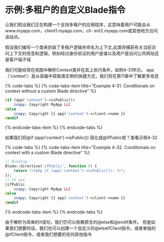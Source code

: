 # 示例:多租户的自定义Blade指令

让我们假设我们正在构建一个支持多租户的应用程序，这意味着用户可能会从www.myapp.com，client1.myapp.com，cli- ent2.myapp.com或其他地方访问该站点。

假设我们编写一个类来封装了多租户逻辑并命名为上下文,此类将捕获有关当前访问上下文的信息和逻辑，例如经过身份验证的用户是谁以及用户是访问公共网站还是客户端子域

我们可能经常在视图中解析Context类并在其上执行条件，如例4-31所示。 app（'context'）是从容器中获取类实例的快捷方式，我们将在第11章中了解更多信息

{% code-tabs %}
{% code-tabs-item title="Example 4-31. Conditionals on context without a custom Blade directive" %}
```php
@if (app('context')->isPublic()) 
    &copy; Copyright MyApp LLC
@else
    &copy; Copyright {{ app('context')->client->name }}
@endif
```
{% endcode-tabs-item %}
{% endcode-tabs %}

如果我们将@if \(app\('context'\)-&gt;isPublic\(\)\) 简化成@ifPublic呢？查看示例4-32

{% code-tabs %}
{% code-tabs-item title="Example 4-32. Conditionals on context with a custom Blade directive" %}
```php
// Binding
Blade::directive('ifPublic', function () {
    return "<?php if (app('context')->isPublic()): ?>";
});
// In use
@ifPublic
    &copy; Copyright MyApp LLC
@else
    &copy; Copyright {{ app('context')->client->name }}
@endif
```
{% endcode-tabs-item %}
{% endcode-tabs %}

由于解析为简单的if语句，我们仍可以依赖原生的@else和@endif条件。 但是如果我们想要的话，我们也可以创建一个自定义的@elseIfClient指令，或者单独的@ifClient指令，或者我们想要的任何其他指令



